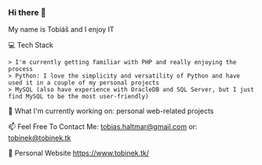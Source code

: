 ### Hi there 👋
My name is Tobiáš and I enjoy IT

💻 Tech Stack

    > I'm currently getting familiar with PHP and really enjoying the process
    > Python: I love the simplicity and versatility of Python and have used it in a couple of my personal projects
    > MySQL (also have experience with OracleDB and SQL Server, but I just find MySQL to be the most user-friendly)

🔭 What I'm currently working on: personal web-related projects

📫 Feel Free To Contact Me: tobias.haltmar@gmail.com or: tobinek@tobinek.tk

🔗 Personal Website https://www.tobinek.tk/
<!--
**tobinek27/tobinek27** is a ✨ _special_ ✨ repository because its `README.md` (this file) appears on your GitHub profile.

Here are some ideas to get you started:

- 🔭 I’m currently working on ...
- 🌱 I’m currently learning ...
- 👯 I’m looking to collaborate on ...
- 🤔 I’m looking for help with ...
- 💬 Ask me about ...
- 📫 How to reach me: ...
- 😄 Pronouns: ...
- ⚡ Fun fact: ...
-->
